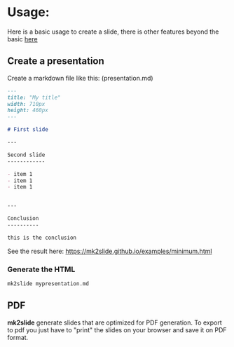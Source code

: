 Usage:
======

Here is a basic usage to create a slide, there is other features beyond the basic [here](moreusage.md)

Create a presentation
---------------------

Create a markdown file like this: (presentation.md)

```md
---
title: "My title"
width: 710px
height: 460px
---

# First slide

---

Second slide
------------

- item 1
- item 1
- item 1


---

Conclusion
----------

this is the conclusion

```

See the result here: https://mk2slide.github.io/examples/minimum.html

### Generate the HTML

```sh
mk2slide mypresentation.md
```

PDF
---

**mk2slide** generate slides that are optimized for PDF generation. To export to pdf you just have to "print" the slides on your browser and save it on PDF format.
